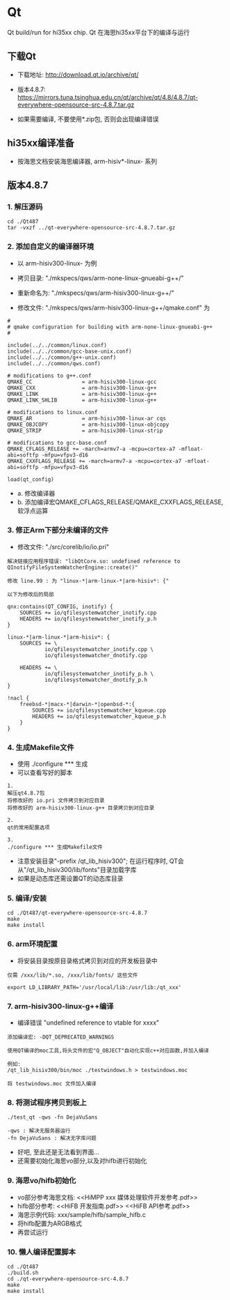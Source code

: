# Qt
Qt build/run for hi35xx chip.
Qt 在海思hi35xx平台下的编译与运行

## 下载Qt

* 下载地址: http://download.qt.io/archive/qt/
* 版本4.8.7: https://mirrors.tuna.tsinghua.edu.cn/qt/archive/qt/4.8/4.8.7/qt-everywhere-opensource-src-4.8.7.tar.gz

* 如果需要编译, 不要使用*.zip包, 否则会出现编译错误

## hi35xx编译准备

* 按海思文档安装海思编译器, arm-hisiv*-linux- 系列


## 版本4.8.7

### 1. 解压源码

```
cd ./Qt487
tar -vxzf ../qt-everywhere-opensource-src-4.8.7.tar.gz
```

### 2. 添加自定义的编译器环境

* 以 arm-hisiv300-linux- 为例
* 拷贝目录: "./mkspecs/qws/arm-none-linux-gnueabi-g++/"
* 重新命名为: "./mkspecs/qws/arm-hisiv300-linux-g++/"

* 修改文件: "./mkspecs/qws/arm-hisiv300-linux-g++/qmake.conf" 为

```
#
# qmake configuration for building with arm-none-linux-gnueabi-g++
#

include(../../common/linux.conf)
include(../../common/gcc-base-unix.conf)
include(../../common/g++-unix.conf)
include(../../common/qws.conf)

# modifications to g++.conf
QMAKE_CC                = arm-hisiv300-linux-gcc
QMAKE_CXX               = arm-hisiv300-linux-g++
QMAKE_LINK              = arm-hisiv300-linux-g++
QMAKE_LINK_SHLIB        = arm-hisiv300-linux-g++

# modifications to linux.conf
QMAKE_AR                = arm-hisiv300-linux-ar cqs
QMAKE_OBJCOPY           = arm-hisiv300-linux-objcopy
QMAKE_STRIP             = arm-hisiv300-linux-strip

# modifications to gcc-base.conf
QMAKE_CFLAGS_RELEASE += -march=armv7-a -mcpu=cortex-a7 -mfloat-abi=softfp -mfpu=vfpv3-d16
QMAKE_CXXFLAGS_RELEASE += -march=armv7-a -mcpu=cortex-a7 -mfloat-abi=softfp -mfpu=vfpv3-d16

load(qt_config)
```

* a. 修改编译器
* b. 添加编译宏QMAKE_CFLAGS_RELEASE/QMAKE_CXXFLAGS_RELEASE, 软浮点运算

### 3. 修正Arm下部分未编译的文件

* 修改文件: "./src/corelib/io/io.pri"

```
解决链接应用程序错误: "libQtCore.so: undefined reference to QInotifyFileSystemWatcherEngine::create()"

修改 line.99 : 为 "linux-*|arm-linux-*|arm-hisiv*: {"

以下为修改后的局部

qnx:contains(QT_CONFIG, inotify) {
    SOURCES += io/qfilesystemwatcher_inotify.cpp
    HEADERS += io/qfilesystemwatcher_inotify_p.h
}

linux-*|arm-linux-*|arm-hisiv*: {
    SOURCES += \
            io/qfilesystemwatcher_inotify.cpp \
            io/qfilesystemwatcher_dnotify.cpp

    HEADERS += \
            io/qfilesystemwatcher_inotify_p.h \
            io/qfilesystemwatcher_dnotify_p.h
}

!nacl {
    freebsd-*|macx-*|darwin-*|openbsd-*:{
        SOURCES += io/qfilesystemwatcher_kqueue.cpp
        HEADERS += io/qfilesystemwatcher_kqueue_p.h
    }
}
```

### 4. 生成Makefile文件

* 使用 ./configure *** 生成
* 可以查看写好的脚本

```
1.
解压qt4.8.7包
将修改好的 io.pri 文件拷贝到对应目录
将修改好的 arm-hisiv300-linux-g++ 目录拷贝到对应目录

2.
qt的常用配置选项

3.
./configure *** 生成Makefile文件

```

* 注意安装目录"-prefix /qt_lib_hisiv300"; 在运行程序时, QT会从"/qt_lib_hisiv300/lib/fonts"目录加载字库
* 如果是动态库还需设置QT的动态库目录

### 5. 编译/安装

```
cd ./Qt487/qt-everywhere-opensource-src-4.8.7
make
make install
```

### 6. arm环境配置

* 将安装目录按原目录格式拷贝到对应的开发板目录中

```
仅需 /xxx/lib/*.so, /xxx/lib/fonts/ 这些文件

export LD_LIBRARY_PATH='/usr/local/lib:/usr/lib:/qt_xxx'
```

### 7. arm-hisiv300-linux-g++编译
* 编译错误 "undefined reference to vtable for xxxx"

```
添加编译宏: -DQT_DEPRECATED_WARNINGS

使用QT编译的moc工具,将头文件的宏"Q_OBJECT"自动化实现c++对应函数,并加入编译

例如:
/qt_lib_hisiv300/bin/moc ./testwindows.h > testwindows.moc

将 testwindows.moc 文件加入编译
```

### 8. 将测试程序拷贝到板上

```
./test_qt -qws -fn DejaVuSans

-qws : 解决无服务器运行
-fn DejaVuSans : 解决无字库问题

```

* 好吧, 至此还是无法看到界面...
* 还需要初始化海思vo部分,以及对hifb进行初始化

### 9. 海思vo/hifb初始化

* vo部分参考海思文档: <<HiMPP xxx 媒体处理软件开发参考.pdf>>
* hifb部分参考: <<HiFB 开发指南.pdf>> <<HiFB API参考.pdf>>
* 海思示例代码: xxx/sample/hifb/sample_hifb.c
* 将hifb配置为ARGB格式
* 再尝试运行

### 10. 懒人编译配置脚本

```
cd ./Qt487
./build.sh
cd ./qt-everywhere-opensource-src-4.8.7
make
make install

```
